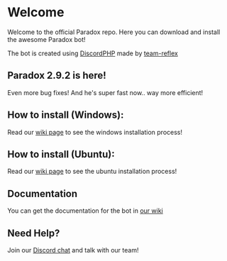 Welcome
======
Welcome to the official Paradox repo. Here you can download and install the awesome Paradox bot!

The bot is created using [DiscordPHP](https://github.com/teamreflex/DiscordPHP) made by [team-reflex](https://github.com/teamrelfex)

Paradox 2.9.2 is here!
------
Even more bug fixes! And he's super fast now.. way more efficient!

How to install (Windows):
------
Read our [wiki page](https://github.com/proxikal/DiscordPHPBot/wiki/How-To-Install-for-Windows) to see the windows installation process!

How to install (Ubuntu):
------
Read our [wiki page](https://github.com/proxikal/DiscordPHPBot/wiki/How-to-install) to see the ubuntu installation process!

Documentation
------
You can get the documentation for the bot in [our wiki](https://github.com/proxikal/DiscordPHPBot/wiki)

Need Help?
------
Join our [Discord chat](https://discord.gg/0pTKzt2BDIqDS4oW) and talk with our team!

